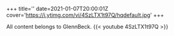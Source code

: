+++
title=''
date=2021-01-07T20:00:01Z
cover='https://i.ytimg.com/vi/4SzLTX1t97Q/hqdefault.jpg'
+++

All content belongs to GlennBeck.
{{< youtube 4SzLTX1t97Q >}}
